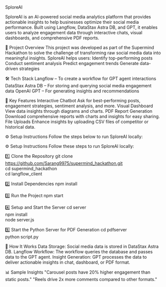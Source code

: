 SploreAI 

SploreAI is an AI-powered social media analytics platform that provides actionable insights to help businesses optimize their social media performance. Built using Langflow, DataStax Astra DB, and GPT, it enables users to analyze engagement data through interactive chats, visual dashboards, and comprehensive PDF reports.

🚀 Project Overview
This project was developed as part of the Supermind Hackathon to solve the challenge of transforming raw social media data into meaningful insights. SploreAI helps users:
Identify top-performing posts
Conduct sentiment analysis
Predict engagement trends
Generate data-driven strategies

🛠️ Tech Stack
Langflow – To create a workflow for GPT agent interactions
DataStax Astra DB – For storing and querying social media engagement data
OpenAI GPT – For generating insights and recommendations

🧩 Key Features
Interactive Chatbot
Ask for best-performing posts, engagement strategies, sentiment analysis, and more.
Visual Dashboard
View data insights through diagrams and charts.
PDF Report Generation
Download comprehensive reports with charts and insights for easy sharing.
File Uploads
Enhance insights by uploading CSV files of competitor or historical data.

⚙️ Setup Instructions
Follow the steps below to run SploreAI locally:

⚙️ Setup Instructions
Follow these steps to run SploreAI locally:

1️⃣ Clone the Repository
git clone https://github.com/Sarang9975/supermind_hackathon.git  
cd supermind_hackathon  
cd langflow_client

2️⃣ Install Dependencies
npm install  

3️⃣ Run the Project
npm start  

4️⃣ Setup and Start the Server
cd server  
npm install  
node server.js  

5️⃣ Start the Python Server for PDF Generation
cd pdfserver  
python script.py  

📄 How It Works
Data Storage: Social media data is stored in DataStax Astra DB.
Langflow Workflow: The workflow queries the database and passes data to the GPT agent.
Insight Generation: GPT processes the data to deliver actionable insights in chat, dashboard, or PDF format.

📊 Sample Insights
"Carousel posts have 20% higher engagement than static posts."
"Reels drive 2x more comments compared to other formats."


